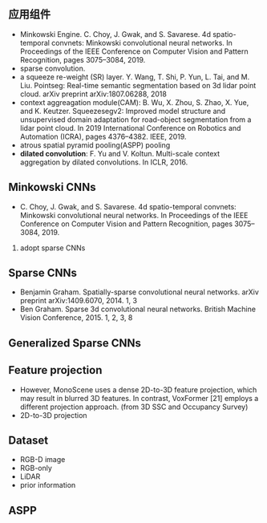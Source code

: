 ## 应用组件
- Minkowski Engine. C. Choy, J. Gwak, and S. Savarese. 4d spatio-temporal convnets: Minkowski convolutional neural networks. In Proceedings of the IEEE Conference on Computer Vision and Pattern Recognition, pages 3075–3084, 2019.
- sparse convolution.
- a squeeze re-weight (SR) layer. Y. Wang, T. Shi, P. Yun, L. Tai, and M. Liu. Pointseg: Real-time semantic segmentation based on 3d lidar point cloud. arXiv preprint arXiv:1807.06288, 2018
- context aggreagation module(CAM): B. Wu, X. Zhou, S. Zhao, X. Yue, and K. Keutzer. Squeezesegv2: Improved model structure and unsupervised domain adaptation for road-object segmentation from a lidar point cloud. In 2019 International Conference on Robotics and Automation (ICRA), pages 4376–4382. IEEE, 2019.
- atrous spatial pyramid pooling(ASPP) pooling
- **dilated convolution**: F. Yu and V. Koltun. Multi-scale context aggregation by dilated convolutions. In ICLR, 2016.

## Minkowski CNNs
- C. Choy, J. Gwak, and S. Savarese. 4d spatio-temporal convnets: Minkowski convolutional neural networks. In Proceedings of the IEEE Conference on Computer Vision and Pattern Recognition, pages 3075–3084, 2019.
1. adopt sparse CNNs

## Sparse CNNs
- Benjamin Graham. Spatially-sparse convolutional neural networks. arXiv preprint arXiv:1409.6070, 2014. 1, 3
- Ben Graham. Sparse 3d convolutional neural networks. British Machine Vision Conference, 2015. 1, 2, 3, 8

## Generalized Sparse CNNs

## Feature projection
- However, MonoScene uses a dense 2D-to-3D feature projection, which may result in blurred 3D features. In contrast, VoxFormer [21] employs a different projection approach. (from 3D SSC and Occupancy Survey)
- 2D-to-3D projection

## Dataset
- RGB-D image
- RGB-only
- LiDAR
- prior information

## ASPP


